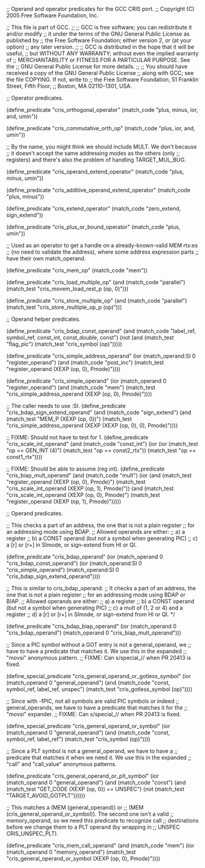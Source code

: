 ;; Operand and operator predicates for the GCC CRIS port.
;; Copyright (C) 2005 Free Software Foundation, Inc.

;; This file is part of GCC.
;;
;; GCC is free software; you can redistribute it and/or modify
;; it under the terms of the GNU General Public License as published by
;; the Free Software Foundation; either version 2, or (at your option)
;; any later version.
;;
;; GCC is distributed in the hope that it will be useful,
;; but WITHOUT ANY WARRANTY; without even the implied warranty of
;; MERCHANTABILITY or FITNESS FOR A PARTICULAR PURPOSE.  See the
;; GNU General Public License for more details.
;;
;; You should have received a copy of the GNU General Public License
;; along with GCC; see the file COPYING.  If not, write to
;; the Free Software Foundation, 51 Franklin Street, Fifth Floor,
;; Boston, MA 02110-1301, USA.


;; Operator predicates.

(define_predicate "cris_orthogonal_operator"
  (match_code "plus, minus, ior, and, umin"))

(define_predicate "cris_commutative_orth_op"
  (match_code "plus, ior, and, umin"))

;; By the name, you might think we should include MULT.  We don't because
;; it doesn't accept the same addressing modes as the others (only
;; registers) and there's also the problem of handling TARGET_MUL_BUG.

(define_predicate "cris_operand_extend_operator"
  (match_code "plus, minus, umin"))

(define_predicate "cris_additive_operand_extend_operator"
  (match_code "plus, minus"))

(define_predicate "cris_extend_operator"
  (match_code "zero_extend, sign_extend"))

(define_predicate "cris_plus_or_bound_operator"
  (match_code "plus, umin"))

;; Used as an operator to get a handle on a already-known-valid MEM rtx:es
;; (no need to validate the address), where some address expression parts
;; have their own match_operand.

(define_predicate "cris_mem_op"
  (match_code "mem"))

(define_predicate "cris_load_multiple_op"
  (and (match_code "parallel")
       (match_test "cris_movem_load_rest_p (op, 0)")))

(define_predicate "cris_store_multiple_op"
  (and (match_code "parallel")
       (match_test "cris_store_multiple_op_p (op)")))


;; Operand helper predicates.

(define_predicate "cris_bdap_const_operand"
  (and (match_code "label_ref, symbol_ref, const_int, const_double, const")
       (not (and (match_test "flag_pic")
		 (match_test "cris_symbol (op)")))))

(define_predicate "cris_simple_address_operand"
  (ior (match_operand:SI 0 "register_operand")
       (and (match_code "post_inc")
	    (match_test "register_operand (XEXP (op, 0), Pmode)"))))

(define_predicate "cris_simple_operand"
  (ior (match_operand 0 "register_operand")
       (and (match_code "mem")
	    (match_test "cris_simple_address_operand (XEXP (op, 0),
						      Pmode)"))))

;; The caller needs to use :SI.
(define_predicate "cris_bdap_sign_extend_operand"
  (and (match_code "sign_extend")
       (and (match_test "MEM_P (XEXP (op, 0))")
	    (match_test "cris_simple_address_operand (XEXP (XEXP (op, 0), 0),
						      Pmode)"))))

;; FIXME: Should not have to test for 1.
(define_predicate "cris_scale_int_operand"
  (and (match_code "const_int")
       (ior (ior (match_test "op == GEN_INT (4)")
		 (match_test "op == const2_rtx"))
	    (match_test "op == const1_rtx"))))

;; FIXME: Should be able to assume (reg int).
(define_predicate "cris_biap_mult_operand"
  (and (match_code "mult")
       (ior (and (match_test "register_operand (XEXP (op, 0), Pmode)")
		 (match_test "cris_scale_int_operand (XEXP (op, 1), Pmode)"))
	    (and (match_test "cris_scale_int_operand (XEXP (op, 0), Pmode)")
		 (match_test "register_operand (XEXP (op, 1), Pmode)")))))


;; Operand predicates.

;; This checks a part of an address, the one that is not a plain register
;; for an addressing mode using BDAP.
;; Allowed operands are either:
;; a) a register
;; b) a CONST operand (but not a symbol when generating PIC)
;; c) a [r] or [r+] in SImode, or sign-extend from HI or QI.

(define_predicate "cris_bdap_operand"
  (ior (match_operand 0 "cris_bdap_const_operand")
       (ior (match_operand:SI 0 "cris_simple_operand")
	    (match_operand:SI 0 "cris_bdap_sign_extend_operand"))))

;; This is similar to cris_bdap_operand:
;; It checks a part of an address, the one that is not a plain register
;; for an addressing mode using BDAP or BIAP.
;; Allowed operands are either:
;; a) a register
;; b) a CONST operand (but not a symbol when generating PIC)
;; c) a mult of (1, 2 or 4) and a register
;; d) a [r] or [r+] in SImode, or sign-extend from HI or QI.  */

(define_predicate "cris_bdap_biap_operand"
  (ior (match_operand 0 "cris_bdap_operand")
       (match_operand 0 "cris_biap_mult_operand")))

;; Since a PIC symbol without a GOT entry is not a general_operand, we
;; have to have a predicate that matches it.  We use this in the expanded
;; "movsi" anonymous pattern.
;; FIXME: Can s/special_// when PR 20413 is fixed.

(define_special_predicate "cris_general_operand_or_gotless_symbol"
  (ior (match_operand 0 "general_operand")
       (and (match_code "const, symbol_ref, label_ref, unspec")
	    (match_test "cris_gotless_symbol (op)"))))

;; Since with -fPIC, not all symbols are valid PIC symbols or indeed
;; general_operands, we have to have a predicate that matches it for the
;; "movsi" expander.
;; FIXME: Can s/special_// when PR 20413 is fixed.

(define_special_predicate "cris_general_operand_or_symbol"
  (ior (match_operand 0 "general_operand")
       (and (match_code "const, symbol_ref, label_ref")
	    (match_test "cris_symbol (op)"))))

;; Since a PLT symbol is not a general_operand, we have to have a
;; predicate that matches it when we need it.  We use this in the expanded
;; "call" and "call_value" anonymous patterns.

(define_predicate "cris_general_operand_or_plt_symbol"
  (ior (match_operand 0 "general_operand")
       (and (match_code "const")
	    (and (match_test "GET_CODE (XEXP (op, 0)) == UNSPEC")
		 (not (match_test "TARGET_AVOID_GOTPLT"))))))

;; This matches a (MEM (general_operand)) or
;; (MEM (cris_general_operand_or_symbol)).  The second one isn't a valid
;; memory_operand, so we need this predicate to recognize call
;; destinations before we change them to a PLT operand (by wrapping in
;; UNSPEC CRIS_UNSPEC_PLT).

(define_predicate "cris_mem_call_operand"
  (and (match_code "mem")
       (ior (match_operand 0 "memory_operand")
	    (match_test "cris_general_operand_or_symbol (XEXP (op, 0),
							 Pmode)"))))
